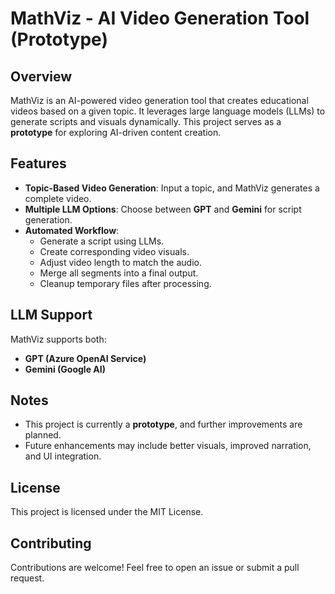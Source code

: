 # MathViz - AI Video Generation Tool (Prototype)

## Overview
MathViz is an AI-powered video generation tool that creates educational videos based on a given topic. It leverages large language models (LLMs) to generate scripts and visuals dynamically. This project serves as a **prototype** for exploring AI-driven content creation.

## Features
- **Topic-Based Video Generation**: Input a topic, and MathViz generates a complete video.
- **Multiple LLM Options**: Choose between **GPT** and **Gemini** for script generation.
- **Automated Workflow**:
  - Generate a script using LLMs.
  - Create corresponding video visuals.
  - Adjust video length to match the audio.
  - Merge all segments into a final output.
  - Cleanup temporary files after processing.

## LLM Support
MathViz supports both:
- **GPT (Azure OpenAI Service)**
- **Gemini (Google AI)**

## Notes
- This project is currently a **prototype**, and further improvements are planned.
- Future enhancements may include better visuals, improved narration, and UI integration.

## License
This project is licensed under the MIT License.

## Contributing
Contributions are welcome! Feel free to open an issue or submit a pull request.

